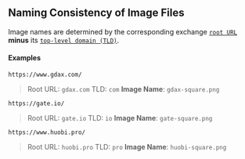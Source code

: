 
## Naming Consistency of Image Files

Image names are determined by the corresponding exchange [`root URL`](https://en.wikipedia.org/wiki/Persistent_uniform_resource_locator#mw-content-text) **minus** its [`top-level domain (TLD)`](https://en.wikipedia.org/wiki/Top-level_domain).

#### Examples

`https://www.gdax.com/`
> Root URL: `gdax.com` TLD: `com` **Image Name**: `gdax-square.png`

`https://gate.io/`
> Root URL: `gate.io` TLD: `io` **Image Name**: `gate-square.png`

`https://www.huobi.pro/`
> Root URL: `huobi.pro` TLD: `pro` **Image Name**: `huobi-square.png`


